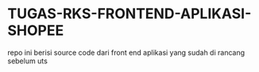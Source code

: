 # TUGAS-RKS-FRONTEND-APLIKASI-SHOPEE
repo ini berisi source code dari front end aplikasi yang sudah di rancang sebelum uts

